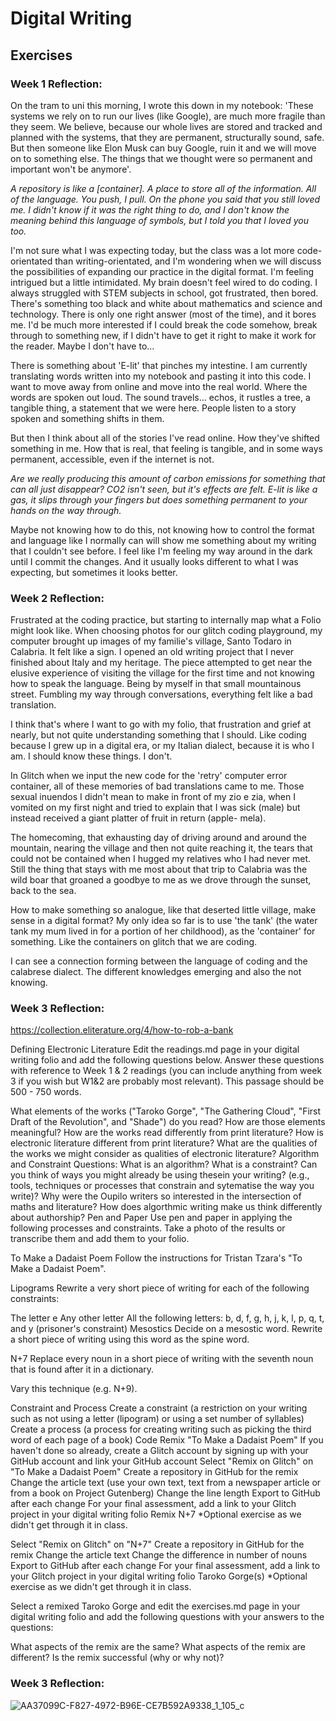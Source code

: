 # Digital Writing
## Exercises
### Week 1 Reflection: 
<p>
On the tram to uni this morning, I wrote this down in my notebook:
'These systems we rely on to run our lives (like Google), are much more fragile than they seem. We believe, because our whole lives are stored and tracked and planned with the systems, that they are permanent, structurally sound, safe. But then someone like Elon Musk can buy Google, ruin it and we will move on to something else. The things that we thought were so permanent and important won't be anymore'.

<em> A repository is like a [container]. A place to store all of the information. All of the language. 
  You push, I pull.
On the phone you said that you still loved me. 
I didn't know if it was the right thing to do, and I don't know the meaning behind this language of symbols, 
  but I told you that I loved you too. </em>
  
I'm not sure what I was expecting today, but the class was a lot more code-orientated than writing-orientated, and I'm wondering when we will discuss the possibilities of expanding our practice in the digital format. I'm feeling intrigued but a little intimidated. My brain doesn't feel wired to do coding. I always struggled with STEM subjects in school, got frustrated, then bored. There's something too black and white about mathematics and science and technology. There is only one right answer (most of the time), and it bores me. I'd be much more interested if I could break the code somehow, break through to something new, if I didn't have to get it right to make it work for the reader. Maybe I don't have to... 

There is something about 'E-lit' that pinches my intestine. I am currently translating words written into my notebook and pasting it into this code. I want to move away from online and move into the real world. Where the words are spoken out loud. The sound travels... echos, it rustles a tree, a tangible thing, a statement that we were here. People listen to a story spoken and something shifts in them. 

But then I think about all of the stories I've read online. How they've shifted something in me. How that is real, that feeling is tangible, and in some ways permanent, accessible, even if the internet is not. 

<em> Are we really producing this amount of carbon emissions for something that can all just disappear? 
CO2 isn't seen, but it's effects are felt. 
E-lit is like a gas, it slips through your fingers but does something permanent to your hands on the way through.</em>

Maybe not knowing how to do this, not knowing how to control the format and language like I normally can will show me something about my writing that I couldn't see before. I feel like I'm feeling my way around in the dark until I commit the changes. And it usually looks different to what I was expecting, but sometimes it looks better. 
</p>

### Week 2 Reflection: 
<p>
Frustrated at the coding practice, but starting to internally map what a Folio might look like. When choosing photos for our glitch coding playground, my computer brought up images of my familie's village, Santo Todaro in Calabria. It felt like a sign. I opened an old writing project that I never finished about Italy and my heritage. The piece attempted to get near the elusive experience of visiting the village for the first time and not knowing how to speak the language. Being by myself in that small mountainous street. Fumbling my way through conversations, everything felt like a bad translation.

I think that's where I want to go with my folio, that frustration and grief at nearly, but not quite understanding something that I should. Like coding because I grew up in a digital era, or my Italian dialect, because it is who I am. I should know these things. I don't. 

In Glitch when we input the new code for the 'retry' computer error container, all of these memories of bad translations came to me. Those sexual inuendos I didn't mean to make in front of my zio e zia, when I vomited on my first night and tried to explain that I was sick (male) but instead received a giant platter of fruit in return (apple- mela). 

The homecoming, that exhausting day of driving around and around the mountain, nearing the village and then not quite reaching it, the tears that could not be contained when I hugged my relatives who I had never met. Still the thing that stays with me most about that trip to Calabria was the wild boar that groaned a goodbye to me as we drove through the sunset, back to the sea. 

How to make something so analogue, like that deserted little village, make sense in a digital format? My only idea so far is to use 'the tank' (the water tank my mum lived in for a portion of her childhood), as the 'container' for something. Like the containers on glitch that we are coding.

I can see a connection forming between the language of coding and the calabrese dialect. The different knowledges emerging and also the not knowing.
</p>

### Week 3 Reflection: 

https://collection.eliterature.org/4/how-to-rob-a-bank

<p>
Defining Electronic Literature
Edit the readings.md page in your digital writing folio and add the following questions below. Answer these questions with reference to Week 1 & 2 readings (you can include anything from week 3 if you wish but W1&2 are probably most relevant). This passage should be 500 - 750 words.

What elements of the works ("Taroko Gorge", "The Gathering Cloud", "First Draft of the Revolution", and "Shade") do you read?
How are those elements meaningful?
How are the works read differently from print literature?
How is electronic literature different from print literature?
What are the qualities of the works we might consider as qualities of electronic literature?
Algorithm and Constraint
Questions:
What is an algorithm? What is a constraint?
Can you think of ways you might already be using thesein your writing? (e.g., tools, techniques or processes that constrain and sytematise the way you write)?
Why were the Oupilo writers so interested in the intersection of maths and literature?
How does algorthmic writing make us think differently about authorship?
Pen and Paper
Use pen and paper in applying the following processes and constraints. Take a photo of the results or transcribe them and add them to your folio.

To Make a Dadaist Poem
Follow the instructions for Tristan Tzara's "To Make a Dadaist Poem".

Lipograms
Rewrite a very short piece of writing for each of the following constraints:

The letter e
Any other letter
All the following letters: b, d, f, g, h, j, k, l, p, q, t, and y (prisoner's constraint)
Mesostics
Decide on a mesostic word. Rewrite a short piece of writing using this word as the spine word.

N+7
Replace every noun in a short piece of writing with the seventh noun that is found after it in a dictionary.

Vary this technique (e.g. N+9).

Constraint and Process
Create a constraint (a restriction on your writing such as not using a letter (lipogram) or using a set number of syllables)
Create a process (a process for creating writing such as picking the third word of each page of a book)
Code
Remix "To Make a Dadaist Poem"
If you haven't done so already, create a Glitch account by signing up with your GitHub account and link your GitHub account
Select "Remix on Glitch" on "To Make a Dadaist Poem"
Create a repository in GitHub for the remix
Change the article text (use your own text, text from a newspaper article or from a book on Project Gutenberg)
Change the line length
Export to GitHub after each change
For your final assessment, add a link to your Glitch project in your digital writing folio
Remix N+7
*Optional exercise as we didn't get through it in class.

Select "Remix on Glitch" on "N+7"
Create a repository in GitHub for the remix
Change the article text
Change the difference in number of nouns
Export to GitHub after each change
For your final assessment, add a link to your Glitch project in your digital writing folio
Taroko Gorge(s)
*Optional exercise as we didn't get through it in class.

Select a remixed Taroko Gorge and edit the exercises.md page in your digital writing folio and add the following questions with your answers to the questions:

What aspects of the remix are the same?
What aspects of the remix are different?
Is the remix successful (why or why not)?
</p>

### Week 3 Reflection:
![AA37099C-F827-4972-B96E-CE7B592A9338_1_105_c](https://github.com/user-attachments/assets/d9c09223-44dd-49cb-8489-f370163a0ae7)

